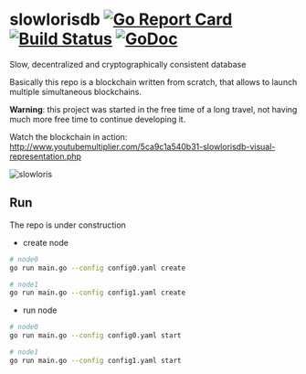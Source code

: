 # slowlorisdb [![Go Report Card](https://goreportcard.com/badge/github.com/arnaucube/slowlorisdb)](https://goreportcard.com/report/github.com/arnaucube/slowlorisdb) [![Build Status](https://travis-ci.org/arnaucube/slowlorisdb.svg?branch=master)](https://travis-ci.org/arnaucube/slowlorisdb) [![GoDoc](https://godoc.org/github.com/arnaucube/slowlorisdb?status.svg)](https://godoc.org/github.com/arnaucube/slowlorisdb)

Slow, decentralized and cryptographically consistent database

Basically this repo is a blockchain written from scratch, that allows to launch multiple simultaneous blockchains.

**Warning**: this project was started in the free time of a long travel, not having much more free time to continue developing it.

Watch the blockchain in action: http://www.youtubemultiplier.com/5ca9c1a540b31-slowlorisdb-visual-representation.php

![slowloris](https://04019a5a-a-62cb3a1a-s-sites.googlegroups.com/site/jchristensensdigitalportfolio/slow-loris/IO-moth-eating-frozen-apple-sauce.jpg "slowloris")


## Run
The repo is under construction

- create node
```sh
# node0
go run main.go --config config0.yaml create

# node1
go run main.go --config config1.yaml create
```

- run node
```sh
# node0
go run main.go --config config0.yaml start

# node1
go run main.go --config config1.yaml start
```
